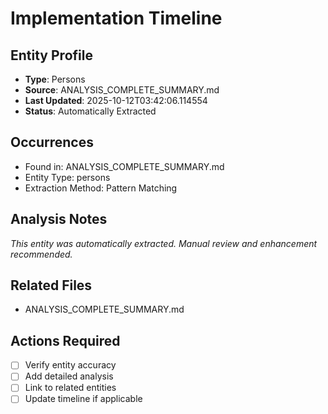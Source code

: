 # Implementation Timeline

## Entity Profile
- **Type**: Persons
- **Source**: ANALYSIS_COMPLETE_SUMMARY.md
- **Last Updated**: 2025-10-12T03:42:06.114554
- **Status**: Automatically Extracted

## Occurrences
- Found in: ANALYSIS_COMPLETE_SUMMARY.md
- Entity Type: persons
- Extraction Method: Pattern Matching

## Analysis Notes
*This entity was automatically extracted. Manual review and enhancement recommended.*

## Related Files
- ANALYSIS_COMPLETE_SUMMARY.md

## Actions Required
- [ ] Verify entity accuracy
- [ ] Add detailed analysis
- [ ] Link to related entities
- [ ] Update timeline if applicable
